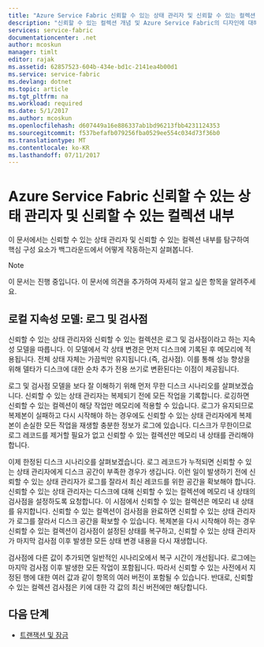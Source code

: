 ```yaml
---
title: "Azure Service Fabric 신뢰할 수 있는 상태 관리자 및 신뢰할 수 있는 컬렉션 내부 | Microsoft Docs"
description: "신뢰할 수 있는 컬렉션 개념 및 Azure Service Fabric의 디자인에 대해 자세히 알아봅니다."
services: service-fabric
documentationcenter: .net
author: mcoskun
manager: timlt
editor: rajak
ms.assetid: 62857523-604b-434e-bd1c-2141ea4b00d1
ms.service: service-fabric
ms.devlang: dotnet
ms.topic: article
ms.tgt_pltfrm: na
ms.workload: required
ms.date: 5/1/2017
ms.author: mcoskun
ms.openlocfilehash: d607449a16e886337ab1bd96213fbb4231124353
ms.sourcegitcommit: f537befafb079256fba0529ee554c034d73f36b0
ms.translationtype: MT
ms.contentlocale: ko-KR
ms.lasthandoff: 07/11/2017
---
```

# <a name="azure-service-fabric-reliable-state-manager-and-reliable-collection-internals"></a>Azure Service Fabric 신뢰할 수 있는 상태 관리자 및 신뢰할 수 있는 컬렉션 내부
이 문서에서는 신뢰할 수 있는 상태 관리자 및 신뢰할 수 있는 컬렉션 내부를 탐구하여 핵심 구성 요소가 백그라운드에서 어떻게 작동하는지 살펴봅니다.

> [!NOTE]
> 이 문서는 진행 중입니다. 이 문서에 의견을 추가하여 자세히 알고 싶은 항목을 알려주세요.
>

##  <a name="local-persistence-model-log-and-checkpoint"></a>로컬 지속성 모델: 로그 및 검사점
신뢰할 수 있는 상태 관리자와 신뢰할 수 있는 컬렉션은 로그 및 검사점이라고 하는 지속성 모델을 따릅니다.
이 모델에서 각 상태 변경은 먼저 디스크에 기록된 후 메모리에 적용됩니다.
전체 상태 자체는 가끔씩만 유지됩니다.(즉, 검사점).
이를 통해 성능 향상을 위해 델타가 디스크에 대한 순차 추가 전용 쓰기로 변환된다는 이점이 제공됩니다.

로그 및 검사점 모델을 보다 잘 이해하기 위해 먼저 무한 디스크 시나리오를 살펴보겠습니다.
신뢰할 수 있는 상태 관리자는 복제되기 전에 모든 작업을 기록합니다.
로깅하면 신뢰할 수 있는 컬렉션이 해당 작업만 메모리에 적용할 수 있습니다.
로그가 유지되므로 복제본이 실패하고 다시 시작해야 하는 경우에도 신뢰할 수 있는 상태 관리자에게 복제본이 손실한 모든 작업을 재생할 충분한 정보가 로그에 있습니다.
디스크가 무한이므로 로그 레코드를 제거할 필요가 없고 신뢰할 수 있는 컬렉션만 메모리 내 상태를 관리해야 합니다.

이제 한정된 디스크 시나리오를 살펴보겠습니다.
로그 레코드가 누적되면 신뢰할 수 있는 상태 관리자에게 디스크 공간이 부족한 경우가 생깁니다.
이런 일이 발생하기 전에 신뢰할 수 있는 상태 관리자가 로그를 잘라서 최신 레코드를 위한 공간을 확보해야 합니다.
신뢰할 수 있는 상태 관리자는 디스크에 대해 신뢰할 수 있는 컬렉션에 메모리 내 상태의 검사점을 설정하도록 요청합니다.
이 시점에서 신뢰할 수 있는 컬렉션은 메모리 내 상태를 유지합니다.
신뢰할 수 있는 컬렉션이 검사점을 완료하면 신뢰할 수 있는 상태 관리자가 로그를 잘라서 디스크 공간을 확보할 수 있습니다.
복제본을 다시 시작해야 하는 경우 신뢰할 수 있는 컬렉션이 검사점이 설정된 상태를 복구하고, 신뢰할 수 있는 상태 관리자가 마지막 검사점 이후 발생한 모든 상태 변경 내용을 다시 재생합니다.

검사점에 다른 값이 추가되면 일반적인 시나리오에서 복구 시간이 개선됩니다. 로그에는 마지막 검사점 이후 발생한 모든 작업이 포함됩니다.
따라서 신뢰할 수 있는 사전에서 지정된 행에 대한 여러 값과 같이 항목의 여러 버전이 포함될 수 있습니다.
반대로, 신뢰할 수 있는 컬렉션 검사점은 키에 대한 각 값의 최신 버전에만 해당합니다.

## <a name="next-steps"></a>다음 단계
* [트랜잭션 및 잠금](service-fabric-reliable-services-reliable-collections-transactions-locks.md)

